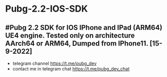 # Pubg-2.2-IOS-SDK
#Pubg 2.2 SDK for IOS IPhone and IPad (ARM64) UE4 engine. Tested only on architecture AArch64 or ARM64, Dumped from IPhone11. [15-9-2022]
 ---------------
* telegram channel  https://t.me/pubg_dev
* contact me in telegram chat https://t.me/pubg_dev_chat
